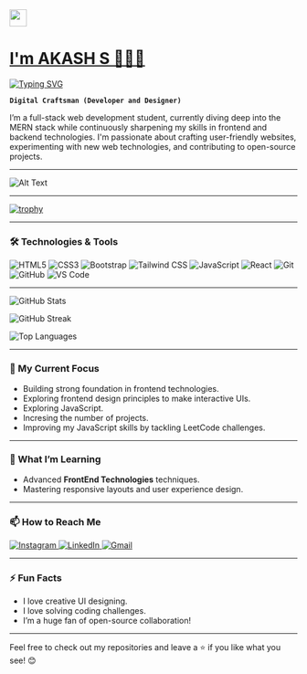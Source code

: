 <img src="https://raw.githubusercontent.com/MartinHeinz/MartinHeinz/master/wave.gif" width="30px"> 
<p align="center">
  <a href="https://github.com/your-username">
    <h1>I'm AKASH S  👨🏻‍💻 </h1>
   <img src="https://readme-typing-svg.herokuapp.com?font=Montserrat&weight=800&size=32&duration=3000&color=FFD700&vCenter=true&width=550&height=100&lines=Welcome+to+my+GitHub+Profile!;I+am+a+MERN+Stack+Developer;I+am+a+Frontend+Developer;I+am+a+Backend+Developer;I+am+a+Fullstack+Developer" alt="Typing SVG" />
  </a>
</p>


**`Digital Craftsman (Developer and Designer)`**

I’m a full-stack web development student, currently diving deep into the MERN stack while continuously sharpening my skills in frontend and backend technologies. I'm passionate about crafting user-friendly websites, experimenting with new web technologies, and contributing to open-source projects.

---

![Alt Text](https://user-images.githubusercontent.com/74038190/212749447-bfb7e725-6987-49d9-ae85-2015e3e7cc41.gif)




---
[![trophy](https://github-profile-trophy.vercel.app/?username=Akash-S-010&theme=algolia&no-frame=true&no-bg=true&title=Commit,Issues,Repositories)](https://github.com/ryo-ma/github-profile-trophy)



---


### 🛠️ Technologies & Tools

<p align="left">
  <img src="https://img.shields.io/badge/-HTML5-E34F26?logo=html5&logoColor=fff" alt="HTML5" />
  <img src="https://img.shields.io/badge/-CSS3-1572B6?logo=css3&logoColor=fff" alt="CSS3" />
  <img src="https://img.shields.io/badge/-Bootstrap-7952B3?logo=bootstrap&logoColor=fff" alt="Bootstrap" />
  <img src="https://img.shields.io/badge/-Tailwind%20CSS-38B2AC?logo=tailwind-css&logoColor=fff" alt="Tailwind CSS" />
  <img src="https://img.shields.io/badge/-JavaScript-F7DF1E?logo=javascript&logoColor=000" alt="JavaScript" />
  <img src="https://img.shields.io/badge/-React-61DAFB?logo=react&logoColor=000" alt="React" />
  <img src="https://img.shields.io/badge/-Git-F05032?logo=git&logoColor=fff" alt="Git" />
  <img src="https://img.shields.io/badge/-GitHub-181717?logo=github&logoColor=fff" alt="GitHub" />
  <img src="https://img.shields.io/badge/-VS%20Code-007ACC?logo=visual-studio-code&logoColor=fff" alt="VS Code" />
</p>

---
![GitHub Stats](https://github-readme-stats.vercel.app/api?username=Akash-S-010&cache_seconds=1800&show_icons=true&theme=dark&title_color=00FFFF&icon_color=00FFFF&text_color=FFFFFF&bg_color=0D1117)

![GitHub Streak](https://streak-stats.demolab.com?user=Akash-S-010&theme=dark&background=0D1117&ring=00FFFF&fire=00FFFF&currStreakLabel=00FFFF&sideNums=FFFFFF&currStreakNum=FFFFFF&dates=FFFFFF)

![Top Languages](https://github-readme-stats.vercel.app/api/top-langs/?username=Akash-S-010&layout=compact&cache_seconds=1800&theme=dark&title_color=00FFFF&text_color=FFFFFF&bg_color=0D1117)



---

### 🔭 My Current Focus
- Building strong foundation in frontend technologies.
- Exploring frontend design principles to make interactive UIs.
- Exploring JavaScript.
- Incresing the number of projects.
- Improving my JavaScript skills by tackling LeetCode challenges.

---

### 🌱 What I’m Learning
- Advanced **FrontEnd Technologies** techniques.
- Mastering responsive layouts and user experience design.

---

### 📫 How to Reach Me
<p align="left">
  <a href="https://www.instagram.com/akash_x0x_" target="_blank">
    <img src="https://img.shields.io/badge/Instagram-%23E4405F.svg?style=for-the-badge&logo=instagram&logoColor=white" alt="Instagram" />
  </a>
  <a href="https://www.linkedin.com/in/akash-s-palloor" target="_blank">
    <img src="https://img.shields.io/badge/LinkedIn-%230077B5.svg?style=for-the-badge&logo=linkedin&logoColor=white" alt="LinkedIn" />
  </a>
  <a href="akashspalloor@gmail.com">
    <img src="https://img.shields.io/badge/Gmail-D14836?style=for-the-badge&logo=gmail&logoColor=white" alt="Gmail" />
  </a>
</p>

---

### ⚡ Fun Facts
- I love creative UI designing.
- I love solving coding challenges.
- I’m a huge fan of open-source collaboration!

---
Feel free to check out my repositories and leave a ⭐ if you like what you see! 😊

